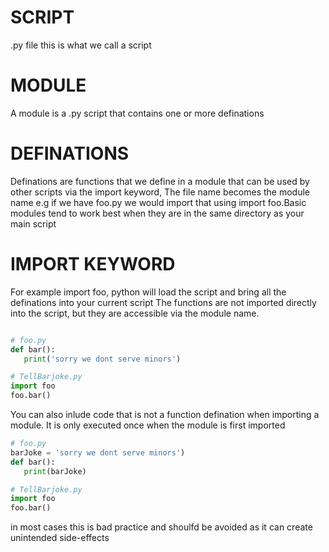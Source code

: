 # SCRIPT
.py file this is what we call a script
# MODULE
A module is a .py script that contains one or more definations
# DEFINATIONS
Definations are functions that we define in a module that can be used by other scripts via the import keyword, The file name becomes the module name e.g if we have foo.py we would import that using import foo.Basic modules tend to work best when they are in the same directory as your main script

# IMPORT KEYWORD
For example import foo, python will load the script and bring all the definations into your current script
The functions are not imported directly into the script, but they are accessible via the module name.
 ```python

 # foo.py
 def bar():
    print('sorry we dont serve minors')

# TellBarjoke.py
import foo
foo.bar()
 ```
You can also inlude code that is not a function defination when importing a module.
It is only executed once when the module is first imported

 ```python
 # foo.py
 barJoke = 'sorry we dont serve minors')
 def bar():
    print(barJoke)

# TellBarjoke.py
import foo
foo.bar()
 ```
in most cases this is bad practice and shoulfd be avoided as it can create unintended side-effects

